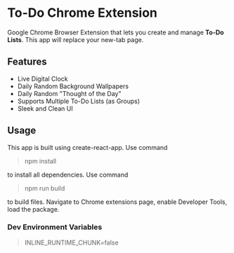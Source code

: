 # To-Do Chrome Extension

Google Chrome Browser Extension that lets you create and manage **To-Do Lists**.  This app will replace your new-tab page.

## Features

 - Live Digital Clock
 - Daily Random Background Wallpapers
 - Daily Random "Thought of the Day"
 - Supports Multiple To-Do Lists (as Groups)
 - Sleek and Clean UI

## Usage

This app is built using create-react-app. Use command
>npm install

to install all  dependencies. Use command
>npm run build

to build files. Navigate to Chrome extensions page, enable Developer Tools, load the package.

### Dev Environment Variables

> INLINE_RUNTIME_CHUNK=false
